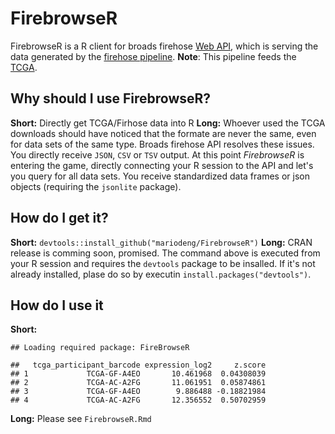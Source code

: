FirebrowseR
===========

FirebrowseR is a R client for broads firehose [Web API](http://firebrowse.org/api-docs/), which is serving the data generated by the [firehose pipeline](http://firebrowse.org/). **Note**: This pipeline feeds the [TCGA](https://tcga-data.nci.nih.gov/tcga/).

Why should I use FirebrowseR?
-----------------------------

**Short:** Directly get TCGA/Firhose data into R **Long:** Whoever used the TCGA downloads should have noticed that the formate are never the same, even for data sets of the same type. Broads firehose API resolves these issues. You directly receive `JSON`, `CSV` or `TSV` output. At this point *FirebrowseR* is entering the game, directly connecting your R session to the API and let's you query for all data sets. You receive standardized data frames or json objects (requiring the `jsonlite` package).

How do I get it?
----------------

**Short:** `devtools::install_github("mariodeng/FirebrowseR")` **Long:** CRAN release is comming soon, promised. The command above is executed from your R session and requires the `devtools` package to be insalled. If it's not already installed, plase do so by executin `install.packages("devtools")`.

How do I use it
---------------

**Short:**

    ## Loading required package: FireBrowseR

    ##   tcga_participant_barcode expression_log2     z.score
    ## 1             TCGA-GF-A4EO       10.461968  0.04308039
    ## 2             TCGA-AC-A2FG       11.061951  0.05874861
    ## 3             TCGA-GF-A4EO        9.886488 -0.18821984
    ## 4             TCGA-AC-A2FG       12.356552  0.50702959

**Long:** Please see `FirebrowseR.Rmd`
